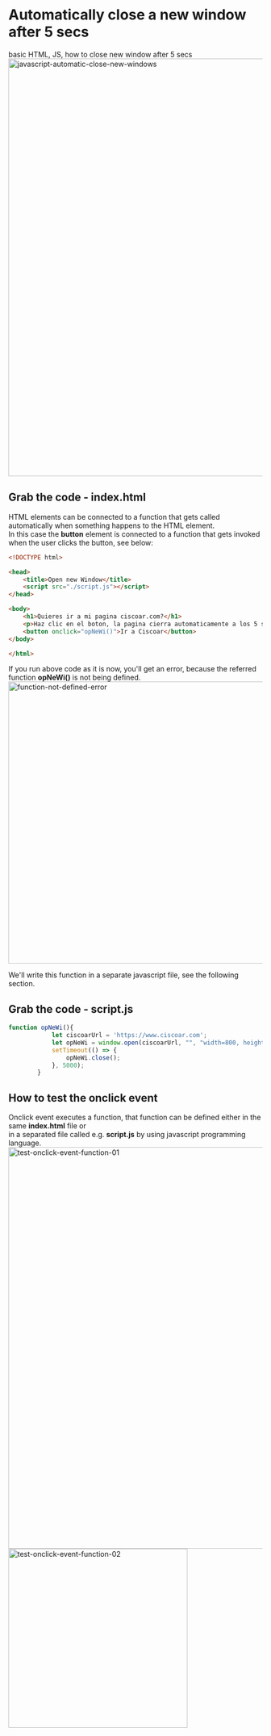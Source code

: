 # Automatically close a new window after 5 secs
basic HTML, JS, how to close new window after 5 secs
<img width="828" alt="javascript-automatic-close-new-windows" src="https://github.com/danielurra/close-new-window-after-5-secs/assets/51704179/9c190a0a-cb3c-4ec0-9ad6-37b9fe023317"><br>
## Grab the code - index.html
HTML elements can be connected to a function that gets called automatically when something happens to the HTML element.<br>
In this case the **button** element is connected to a function that gets invoked when the user clicks the button, see below:<br>
```html
<!DOCTYPE html>

<head>
    <title>Open new Window</title>
    <script src="./script.js"></script>
</head>

<body>
    <h1>Quieres ir a mi pagina ciscoar.com?</h1>
    <p>Haz clic en el boton, la pagina cierra automaticamente a los 5 seg.</p>
    <button onclick="opNeWi()">Ir a Ciscoar</button>
</body>

</html>
```
If you run above code as it is now, you'll get an error, because the referred function **opNeWi()** is not being defined.<br>
<img width="559" alt="function-not-defined-error" src="https://github.com/danielurra/close-new-window-after-5-secs/assets/51704179/614f86d5-42dd-45d3-9aac-bbd85c0188f4"><br>

We'll write this function in a separate javascript file, see the following section.<br>
## Grab the code - script.js
```javascript
function opNeWi(){
            let ciscoarUrl = 'https://www.ciscoar.com';
            let opNeWi = window.open(ciscoarUrl, "", "width=800, height=400");
            setTimeout(() => {
                opNeWi.close();
            }, 5000);   
        }
```
## How to test the onclick event
Onclick event executes a function, that function can be defined either in the same **index.html** file or<br>
in a separated file called e.g. **script.js** by using javascript programming language.<br>
<img width="796" alt="test-onclick-event-function-01" src="https://github.com/danielurra/close-new-window-after-5-secs/assets/51704179/0e237632-e060-40ad-b6d4-e3b772fe0620"><br>
<img width="355" alt="test-onclick-event-function-02" src="https://github.com/danielurra/close-new-window-after-5-secs/assets/51704179/39031724-b314-4d13-8cc5-a8d3794f37ff"><br>


